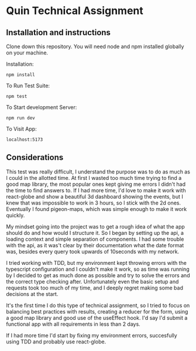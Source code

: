 # Quin Technical Assignment

## Installation and instructions

Clone down this repository. You will need node and npm installed globally on your machine.

Installation:

`npm install`

To Run Test Suite:

`npm test`

To Start development Server:

`npm run dev`

To Visit App:

`localhost:5173`

## Considerations

This test was really difficult, I understand the purpose was to do as much as I could in the allotted time.
At first I wasted too much time trying to find a good map library, the most popular ones kept giving me errors I didn't had the time to find answers to.
If I had more time, I'd love to make it work with react-globe and show a beautiful 3d dashboard showing the events, but I knew that was impossible to work in 3 hours, so I stick with the 2d ones. Eventually I found pigeon-maps, which was simple enough to make it work quickly.

My mindset going into the project was to get a rough idea of what the app should do and how would I structure it. So I began by setting up the api, a loading context and simple separation of components. I had some trouble with the api, as it was't clear by their documentation what the date format was, besides every query took upwards of 10seconds with my network.

I tried working with TDD, but my environment kept throwing errors with the typescript configuration and I couldn't make it work, so as time was running by I decided to get as much done as possible and try to solve the errors and the correct type checking after. Unfortunately even the basic setup and requests took too much of my time, and I deeply regret making some bad decisions at the start.

It's the first time I do this type of technical assignment, so I tried to focus on balancing best practices with results, creating a reducer for the form, using a good map library and good use of the useEffect hook. I'd say I'd submit a functional app with all requirements in less than 2 days.

If I had more time I'd start by fixing my environment errors, succesfully using TDD and probably use react-globe.
